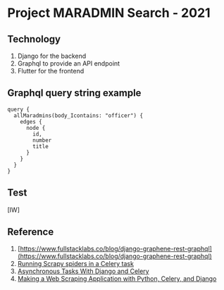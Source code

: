 # Project MARADMIN Search - 2021

## Technology

1. Django for the backend
2. Graphql to provide an API endpoint
3. Flutter for the frontend

## Graphql query string example

```api
query {
  allMaradmins(body_Icontains: "officer") {
    edges {
      node {
        id,
        number
        title
      }
    }
  }
}
```

## Test

[IW]

## Reference

1. [https://www.fullstacklabs.co/blog/django-graphene-rest-graphql](https://www.fullstacklabs.co/blog/django-graphene-rest-graphql)
2. [Running Scrapy spiders in a Celery task](https://www.javaer101.com/en/article/3255456.html)
3. [Asynchronous Tasks With Django and Celery](https://realpython.com/asynchronous-tasks-with-django-and-celery/)
4. [Making a Web Scraping Application with Python, Celery, and Django](https://codeburst.io/making-a-web-scraping-application-with-python-celery-and-django-23162397c0b6)